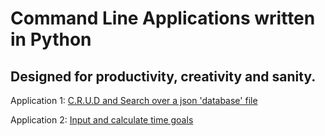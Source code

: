 # Command Line Applications written in Python
## Designed for productivity, creativity and sanity.

Application 1: [C.R.U.D and Search over a json 'database' file](https://github.com/commandlinepy/crud-search-json-db)

Application 2: [Input and calculate time goals](https://github.com/commandlinepy/note-time-calc-json-db)


